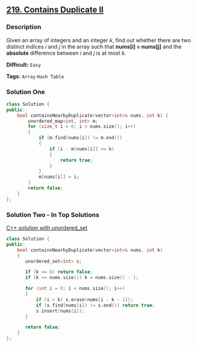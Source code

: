 ## [219. Contains Duplicate II](https://leetcode.com/problems/contains-duplicate-ii/description/)

### Description

Given an array of integers and an integer _k_, find out whether there are two distinct indices _i_ and _j_ in the array such that **nums[i] = nums[j]** and the **absolute** difference between _i_ and _j_ is at most _k_.

**Difficult:** `Easy`

**Tags:** `Array` `Hash Table`

### Solution One

```c++
class Solution {
public:
    bool containsNearbyDuplicate(vector<int>& nums, int k) {
        unordered_map<int, int> m;
        for (size_t i = 0; i < nums.size(); i++)
        {
            if (m.find(nums[i]) != m.end())
            {
                if (i - m[nums[i]] <= k)
                {
                    return true;
                }
            }
            m[nums[i]] = i;
        }
        return false;
    }
};
```

### Solution Two - In Top Solutions

[C++ solution with unordered_set](https://discuss.leetcode.com/topic/15045/c-solution-with-unordered_set)

```c++
class Solution {
public:
    bool containsNearbyDuplicate(vector<int>& nums, int k)
    {
       unordered_set<int> s;

       if (k <= 0) return false;
       if (k >= nums.size()) k = nums.size() - 1;

       for (int i = 0; i < nums.size(); i++)
       {
           if (i > k) s.erase(nums[i - k - 1]);
           if (s.find(nums[i]) != s.end()) return true;
           s.insert(nums[i]);
       }

       return false;
    }
};
```
